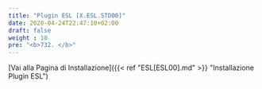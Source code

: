 ```yaml
---
title: "Plugin ESL [X.ESL.STD00]"
date: 2020-04-24T22:47:10+02:00
draft: false
weight : 10
pre: "<b>732. </b>"
---
```


[Vai alla Pagina di Installazione]({{< ref "ESL[ESL00].md" >}} "Installazione Plugin ESL")
